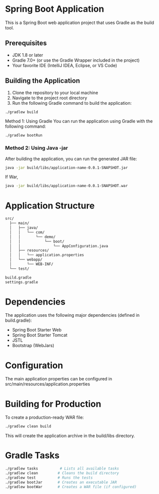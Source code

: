 # Spring Boot Application

This is a Spring Boot web application project that uses Gradle as the build tool.

## Prerequisites

- JDK 1.8 or later
- Gradle 7.0+ (or use the Gradle Wrapper included in the project)
- Your favorite IDE (IntelliJ IDEA, Eclipse, or VS Code)

## Building the Application

1. Clone the repository to your local machine
2. Navigate to the project root directory
3. Run the following Gradle command to build the application:

```bash
./gradlew build
```

Method 1: Using Gradle
You can run the application using Gradle with the following command:

```bash
./gradlew bootRun
```

### Method 2: Using Java -jar

After building the application, you can run the generated JAR file:

```bash
java -jar build/libs/application-name-0.0.1-SNAPSHOT.jar
```

If War,

```bash
java -jar build/libs/application-name-0.0.1-SNAPSHOT.war
```

# Application Structure

```bash
src/
  ├── main/
  │   ├── java/
  │   │   └── com/
  │   │       └── demo/
  │   │           └── boot/
  │   │               └── AppConfiguration.java
  │   ├── resources/
  │   │   └── application.properties
  │   └── webapp/
  │       └── WEB-INF/
  └── test/

build.gradle
settings.gradle
```

# Dependencies

The application uses the following major dependencies (defined in build.gradle):

- Spring Boot Starter Web
- Spring Boot Starter Tomcat
- JSTL
- Bootstrap (WebJars)

# Configuration

The main application properties can be configured in src/main/resources/application.properties

# Building for Production

To create a production-ready WAR file:

```bash
./gradlew clean build
```

This will create the application archive in the build/libs directory.

# Gradle Tasks

```bash
./gradlew tasks          # Lists all available tasks
./gradlew clean         # Cleans the build directory
./gradlew test          # Runs the tests
./gradlew bootJar       # Creates an executable JAR
./gradlew bootWar       # Creates a WAR file (if configured)
```
